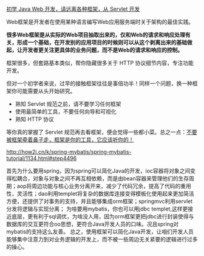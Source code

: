 [初学 Java Web 开发，请远离各种框架，从 Servlet 开发](https://www.oschina.net/question/12_52027)

Web框架是开发者在使用某种语言编写Web应用服务端时关于架构的最佳实践。

**很多Web框架是从实际的Web项目抽取出来的，仅和Web的请求和响应处理有关，形成一个基础，在开发别的应用项目的时候则可以从这个剥离出来的基础做起，让开发者更关注更具体的业务问题，而不是Web的请求和响应的控制。**

框架很多，但套路基本类似，帮你隐藏很多关于 HTTP 协议细节内容，专注功能开发。

但对一个初学者来说，过早的接触框架往往是事倍功半！同样一个问题，换一种框架你可能需要从头开始研究。

- 熟知 Servlet 规范之前，请不要学习任何框架
- 使用最简单的工具，不要任何向导和可视化
- 熟知 HTTP 协议

等你真的掌握了 Servlet 规范再去看框架，便会觉得一些都小菜。总之一点：<u>不要被框架牵着鼻子走，框架是你的工具，它应该听你的！</u>

http://how2j.cn/k/spring-mybatis/spring-mybatis-tutorial/1134.html#step4496

首先为什么要用spring，因为spring可以简化Java的开发，ioc容器将对象之间变得松耦合，对象与对象之间不再互相依赖，而是由bean容器来管理他们的生存周期；aop将周边功能与核心业务分离开来，减少了代码冗余，提高了代码的重用性，灵活性；dao利用templet将复杂的数据库连接变得模板化使用起来更加简洁方便，还提供了对事务的支持，并且能够集成orm框架；springmvc利用servlet分发将逻辑与实现分离；
为啥要用mybatis，你也可以用jdbc templet,这样更接近底层，更有利于sql调优，为啥没人用，因为orm框架更把jdbc进行封装使得与数据库的交互更符合oo思想，更符合Java开发人员的口味。况且spring对mybatis的支持这么友善。
总之，使用框架可以简化Java开发，让咱们开发人员能够集中注意力到对业务逻辑的开发上，而不被一些周边无关紧要的逻辑进行过多的操心。